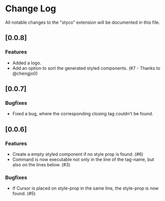# Change Log

All notable changes to the "styco" extension will be documented in this file.

## [0.0.8]

### Features

- Added a logo.
- Add an option to sort the generated styled components. (#7 - Thanks to @chengjo0)

## [0.0.7]

### Bugfixes

- Fixed a bug, where the corresponding closing tag couldn't be found.

## [0.0.6]

### Features

- Create a empty styled component if no style prop is found. (#6)
- Command is now executable not only in the line of the tag-name, but also on the lines below. (#3)

### Bugfixes

- If Cursor is placed on style-prop in the same line, the style-prop is now found. (#5)
